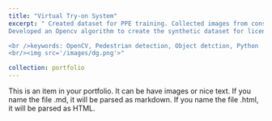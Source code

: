 ```yaml
---
title: "Virtual Try-on System"
excerpt: " Created dataset for PPE training. Collected images from construction videos and built AI and opencv based tool to label the dataset.
Developed an Opencv algorithm to create the synthetic dataset for license plate OCR training. Created AI and OpenCv based labeling tool to label the license plate dataset.

<br />keywords: OpenCV, Pedestrian detection, Object detction, Python
<br/><img src='/images/dg.png'>"

collection: portfolio
---
```


This is an item in your portfolio. It can be have images or nice text. If you name the file .md, it will be parsed as markdown. If you name the file .html, it will be parsed as HTML.
